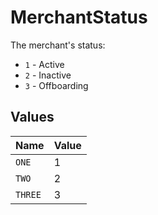 # MerchantStatus

The merchant's status:
  * `1` - Active
  * `2` - Inactive
  * `3` - Offboarding



## Values

| Name    | Value   |
| ------- | ------- |
| `ONE`   | 1       |
| `TWO`   | 2       |
| `THREE` | 3       |